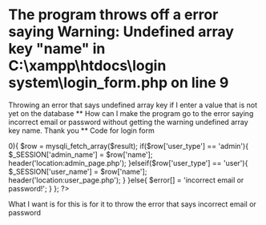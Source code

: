 
# The program throws off a error saying Warning: Undefined array key "name" in C:\xampp\htdocs\login system\login_form.php on line 9


Throwing an error that says undefined array key if I enter a value that is not yet on the database
**
How can I make the program go to the error saying incorrect email or password without getting the warning undefined array key name. Thank you
**
Code for login form

<?php

@include 'config.php';

session_start();

if(isset($_POST['submit'])){

   $name = mysqli_real_escape_string($conn, $_POST['name']);
   $email = mysqli_real_escape_string($conn, $_POST['email']);
   $pass = md5($_POST['password']);
   $cpass = md5($_POST['cpassword']);
   $user_type = $_POST['user_type'];

   $select = " SELECT * FROM user_form WHERE email = '$email' && password = '$pass' ";

   $result = mysqli_query($conn, $select);

   if(mysqli_num_rows($result) > 0){

      $row = mysqli_fetch_array($result);

      if($row['user_type'] == 'admin'){

         $_SESSION['admin_name'] = $row['name'];
         header('location:admin_page.php');

      }elseif($row['user_type'] == 'user'){

         $_SESSION['user_name'] = $row['name'];
         header('location:user_page.php');

      }
     
   }else{
      $error[] = 'incorrect email or password!';
   }

};

?>

What I want is for this is for it to throw the error that says incorrect email or password

        